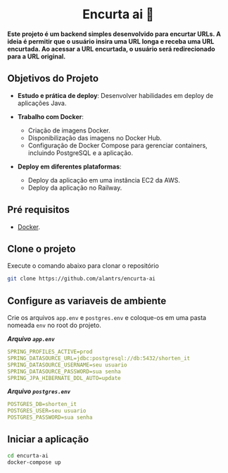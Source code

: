<h1 align="center" style="font-weight: bold;">Encurta ai 🔗</h1>

<p>
    <b>Este projeto é um backend simples desenvolvido para encurtar URLs. A ideia é permitir que o usuário insira uma URL longa e receba uma URL encurtada. Ao acessar a URL encurtada, o usuário será redirecionado para a URL original.</b>
</p>

## Objetivos do Projeto

- **Estudo e prática de deploy**: Desenvolver habilidades em deploy de aplicações Java.

- **Trabalho com Docker**:
  - Criação de imagens Docker.
  - Disponibilização das imagens no Docker Hub.
  - Configuração de Docker Compose para gerenciar containers, incluindo PostgreSQL e a aplicação.

- **Deploy em diferentes plataformas**:
  - Deploy da aplicação em uma instância EC2 da AWS.
  - Deploy da aplicação no Railway.

## Pré requisitos

- [Docker](https://docs.docker.com/engine/install/).

## Clone o projeto

Execute o comando abaixo para clonar o repositório

```bash
git clone https://github.com/alantrs/encurta-ai
```

## Configure as variaveis de ambiente

Crie os arquivos `app.env` e `postgres.env` e coloque-os em uma pasta nomeada `env` no root do projeto.

***Arquivo `app.env`***

```yaml
SPRING_PROFILES_ACTIVE=prod
SPRING_DATASOURCE_URL=jdbc:postgresql://db:5432/shorten_it
SPRING_DATASOURCE_USERNAME=seu usuario
SPRING_DATASOURCE_PASSWORD=sua senha
SPRING_JPA_HIBERNATE_DDL_AUTO=update
```

***Arquivo `postgres.env`***

```yaml
POSTGRES_DB=shorten_it
POSTGRES_USER=seu usuario
POSTGRES_PASSWORD=sua senha
```

## Iniciar a aplicação

```bash
cd encurta-ai
docker-compose up
```

